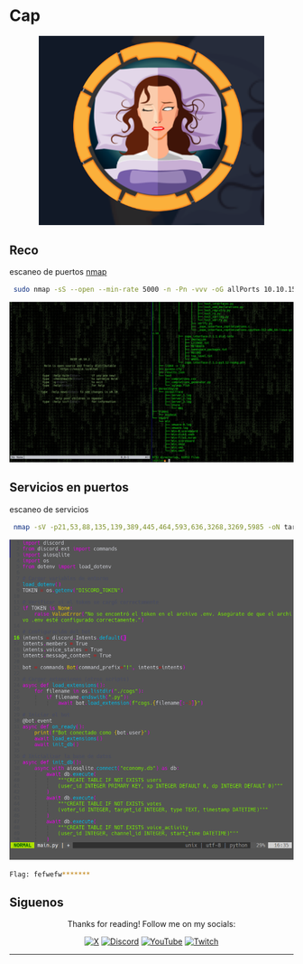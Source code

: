 # Cap

<div align='center'>
  <img src='Screenshot_20241214_154049.png' width='400' alt='Machine Image'>
</div>

## Reco

escaneo de puertos [nmap](https://nmap.org)

```bash
 sudo nmap -sS --open --min-rate 5000 -n -Pn -vvv -oG allPorts 10.10.152.174
```

<div align='center'>
  <img src='Screenshot_20241128_031108.png' width='600' alt='Reco'>
</div>

## Servicios en puertos

escaneo de servicios

```bash
 nmap -sV -p21,53,88,135,139,389,445,464,593,636,3268,3269,5985 -oN targeted 10.10.11.42
```

<div align='center'>
  <img src='Screenshot_20250126_000211.png' width='600' alt='Servicios en puertos'>
</div>


```bash
Flag: fefwefw*******
```

## Siguenos

<div align='center'>
  <p>Thanks for reading! Follow me on my socials:</p>
  <a href='https://x.com/@imahian'><img src='https://www.vectorlogo.zone/logos/x/x-icon.svg' alt='X' width='40'></a>
  <a href='https://discord.gg/dbesG8EX'><img src='https://www.vectorlogo.zone/logos/discord/discord-icon.svg' alt='Discord' width='40'></a>
  <a href='https://youtube.com/@imahian'><img src='https://www.vectorlogo.zone/logos/youtube/youtube-icon.svg' alt='YouTube' width='40'></a>
  <a href='https://twitch.tv/imahian'><img src='https://www.vectorlogo.zone/logos/twitch/twitch-icon.svg' alt='Twitch' width='40'></a>
</div>

---

